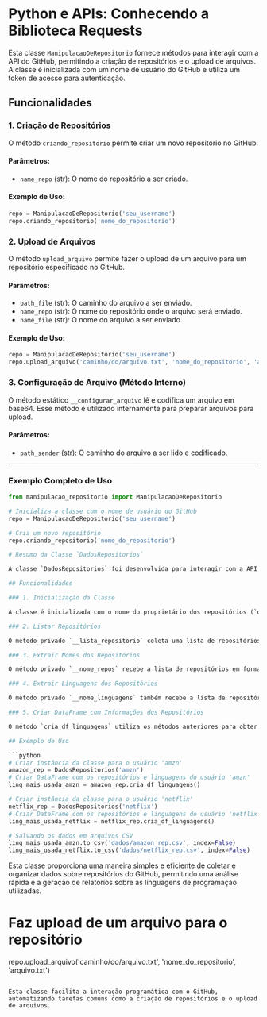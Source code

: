 # Python e APIs: Conhecendo a Biblioteca Requests

Esta classe `ManipulacaoDeRepositorio` fornece métodos para interagir com a API do GitHub, permitindo a criação de repositórios e o upload de arquivos. A classe é inicializada com um nome de usuário do GitHub e utiliza um token de acesso para autenticação.

## Funcionalidades

### 1. Criação de Repositórios

O método `criando_repositorio` permite criar um novo repositório no GitHub. 

#### Parâmetros:
- `name_repo` (str): O nome do repositório a ser criado.

#### Exemplo de Uso:
```python
repo = ManipulacaoDeRepositorio('seu_username')
repo.criando_repositorio('nome_do_repositorio')
```

### 2. Upload de Arquivos

O método `upload_arquivo` permite fazer o upload de um arquivo para um repositório especificado no GitHub.

#### Parâmetros:
- `path_file` (str): O caminho do arquivo a ser enviado.
- `name_repo` (str): O nome do repositório onde o arquivo será enviado.
- `name_file` (str): O nome do arquivo a ser enviado.

#### Exemplo de Uso:
```python
repo = ManipulacaoDeRepositorio('seu_username')
repo.upload_arquivo('caminho/do/arquivo.txt', 'nome_do_repositorio', 'arquivo.txt')
```

### 3. Configuração de Arquivo (Método Interno)

O método estático `__configurar_arquivo` lê e codifica um arquivo em base64. Esse método é utilizado internamente para preparar arquivos para upload.

#### Parâmetros:
- `path_sender` (str): O caminho do arquivo a ser lido e codificado.

---

### Exemplo Completo de Uso

```python
from manipulacao_repositorio import ManipulacaoDeRepositorio

# Inicializa a classe com o nome de usuário do GitHub
repo = ManipulacaoDeRepositorio('seu_username')

# Cria um novo repositório
repo.criando_repositorio('nome_do_repositorio')

# Resumo da Classe `DadosRepositorios`

A classe `DadosRepositorios` foi desenvolvida para interagir com a API do GitHub e coletar informações sobre os repositórios de um usuário específico. Esta classe facilita a listagem de repositórios e a extração de informações relevantes, como os nomes dos repositórios e as linguagens de programação usadas.

## Funcionalidades

### 1. Inicialização da Classe

A classe é inicializada com o nome do proprietário dos repositórios (`owner`). Durante a inicialização, a classe também configura a URL base da API do GitHub e os cabeçalhos necessários para autenticação usando um token de acesso.

### 2. Listar Repositórios

O método privado `__lista_repositorio` coleta uma lista de repositórios do usuário especificado. Ele realiza múltiplas requisições à API do GitHub para obter até 20 páginas de resultados, lidando com possíveis exceções durante o processo.

### 3. Extrair Nomes dos Repositórios

O método privado `__nome_repos` recebe a lista de repositórios em formato JSON e extrai os nomes dos repositórios, retornando uma lista com esses nomes.

### 4. Extrair Linguagens dos Repositórios

O método privado `__nome_linguagens` também recebe a lista de repositórios em formato JSON e extrai as linguagens de programação usadas em cada repositório, retornando uma lista com essas linguagens.

### 5. Criar DataFrame com Informações dos Repositórios

O método `cria_df_linguagens` utiliza os métodos anteriores para obter a lista de repositórios, extrair os nomes e as linguagens de programação, e então cria um DataFrame do Pandas contendo essas informações. O DataFrame resultante possui duas colunas: `repository_name` e `language`.

## Exemplo de Uso

```python
# Criar instância da classe para o usuário 'amzn'
amazon_rep = DadosRepositorios('amzn')
# Criar DataFrame com os repositórios e linguagens do usuário 'amzn'
ling_mais_usada_amzn = amazon_rep.cria_df_linguagens()

# Criar instância da classe para o usuário 'netflix'
netflix_rep = DadosRepositorios('netflix')
# Criar DataFrame com os repositórios e linguagens do usuário 'netflix'
ling_mais_usada_netflix = netflix_rep.cria_df_linguagens()

# Salvando os dados em arquivos CSV
ling_mais_usada_amzn.to_csv('dados/amazon_rep.csv', index=False)
ling_mais_usada_netflix.to_csv('dados/netflix_rep.csv', index=False)
```

Esta classe proporciona uma maneira simples e eficiente de coletar e organizar dados sobre repositórios do GitHub, permitindo uma análise rápida e a geração de relatórios sobre as linguagens de programação utilizadas.
# Faz upload de um arquivo para o repositório
repo.upload_arquivo('caminho/do/arquivo.txt', 'nome_do_repositorio', 'arquivo.txt')
```

Esta classe facilita a interação programática com o GitHub, automatizando tarefas comuns como a criação de repositórios e o upload de arquivos.
